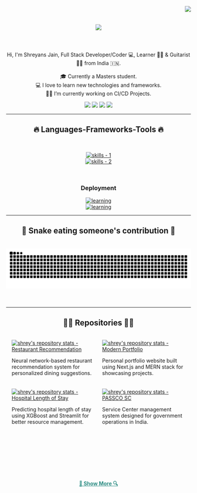 <!-- profile view count -->
<img align="right" src="https://komarev.com/ghpvc/?username=shreyyyyy">

<!-- introduction -->
<h1 align="center">
  <a href="https://git.io/typing-svg">
    <img src="https://readme-typing-svg.herokuapp.com/?lines=Wassup+Stalkers!+😎;+Myself+Shreyyyyy!;&center=true&size=30&color=2C8C84">
</a>

</h1>

<br />
<!-- about me -->
<p align="center">
  Hi, I'm Shreyans Jain, Full Stack Developer/Coder 💻,  Learner 👨‍💻 &  Guitarist 🎸🎵 from India 🇮🇳.
  <br />
  <br />
  🎓 Currently a Masters student.
  <br />
  💻 I love to learn new technologies and frameworks.
  <br />
  🧑‍💼 I’m currently working on CI/CD Projects.
  <br />
</p>

<!-- social handles -->
<div align="center"> 
  <!-- Medium -->
  <a href="https://medium.com/@shreyans.jain_45335" target="_blank"><img src="https://img.shields.io/badge/Medium-12100E?style=for-the-badge&logo=medium&logoColor=white" target="_blank"></a>
  <!-- LinkedIn -->
  <a href="https://www.linkedin.com/in/shreyans-jain-9255351a7/" target="_blank"><img src="https://img.shields.io/badge/-LinkedIn-%230077B5?style=for-the-badge&logo=linkedin&logoColor=white" target="_blank"></a>
  <!-- Twitter -->
  <a href="https://twitter.com/shreyans_jain" target="_blank"><img src="https://img.shields.io/badge/X-000000?style=for-the-badge&logo=x&logoColor=white" target="_blank"></a> 
  <!-- GitHub -->
  <a href="https://github.com/shreyyyyy" target="_blank"><img src="https://img.shields.io/badge/GitHub-181717?style=for-the-badge&logo=github&logoColor=white" target="_blank"></a>
</div>


<hr />
<!-- skills -->
<h2 align="center">🔥 Languages-Frameworks-Tools 🔥</h2>
<br />
<p align="center">
  <a href="https://skillicons.dev">
      <!-- first row -->
      <picture>
          <source media="(prefers-color-scheme: dark)" srcset="https://skillicons.dev/icons?i=nextjs%2Creact%2Cgit%2Chtml%2Ccss%2Cjavascript%2Cts%2Ctailwind%2Cfigma%2Cthreejs&theme=dark" />
<source media="(prefers-color-scheme: light), (prefers-color-scheme: no-preference)" srcset="https://skillicons.dev/icons?i=nextjs%2Creact%2Cgit%2Chtml%2Ccss%2Cjavascript%2Cts%2Ctailwind%2Cfigma%2Cthreejs&theme=light" />
          <img src="https://skillicons.dev/icons?i=nextjs%2Creact%2Cgit%2Chtml%2Ccss%2Cjavascript%2Cts%2Ctailwind%2Cfigma%2Cthreejs&theme=light" alt="skills - 1" />
        </picture>
          <br />
          <!-- second row -->
          <picture>
            <source media="(prefers-color-scheme: dark)" srcset="https://skillicons.dev/icons?i=nodejs%2Cexpress%2Cmongodb%2Cmysql%2Cpostgres%2Credux%2Cprisma%2Cfirebase%2Csupabase&theme=dark" />
            <source media="(prefers-color-scheme: light), (prefers-color-scheme: no-preference)" srcset="https://skillicons.dev/icons?i=nodejs%2Cexpress%2Cmongodb%2Cmysql%2Cpostgres%2Credux%2Cprisma%2Cfirebase%2Csupabase&theme=light" />
            <img src="https://skillicons.dev/icons?i=nodejs%2Cexpress%2Cmongodb%2Cmysql%2Cpostgres%2Credux%2Cprisma%2Cfirebase%2Csupabase&theme=light" alt="skills - 2" />
        </picture>

  </a>
</p>
<br />

<!-- deployment -->
<h3 align="center">Deployment</h3>
<p align="center">
  <a href="https://skillicons.dev">
      <picture>
          <source media="(prefers-color-scheme: dark)" srcset='https://skillicons.dev/icons?i=planetscale%2Cvercel%2Cnetlify&theme=dark' />
          <source media="(prefers-color-scheme: light), (prefers-color-scheme: no-preference)" srcset='https://skillicons.dev/icons?i=planetscale%2Cvercel%2Cnetlify&theme=light' />
          <img src='https://skillicons.dev/icons?i=planetscale%2Cvercel%2Cnetlify' alt="learning" />
        </picture>
  </a>
<br />
<a href="https://www.logalert.app">
  <img src='https://img.shields.io/badge/Log-Alert-ca3e54?labelColor=5512ca&style=for-the-badge' alt="learning" />
</a>
</p>
<hr />

<!-- snake graph -->
<div align="center">
  <h2>🐍 Snake eating someone's contribution 🐍</h2>
  <br />
  <picture>
    <source media="(prefers-color-scheme: dark)" srcset="github-contribution-grid-snake-dark.svg" />
    <source media="(prefers-color-scheme: light), (prefers-color-scheme: no-preference)" srcset="github-contribution-grid-snake.svg" />
    <img src="github-contribution-grid-snake.svg" alt="github-snake" />
  </picture>
  <br />
  <br />
  <br />
</div>

<hr />

<!-- repositories -->
<h2 align="center">👨‍💻 Repositories 👨‍💻</h2>
<br />
<!-- first row -->
<div style="display: flex; flex-wrap: wrap; justify-content: center; gap: 20px;">

  <!-- repo 1 -->
  <div style="width: 45%; display: flex; flex-direction: column; align-items: center;">
    <a href="https://github.com/Shreyyyyy/Revolutionizing-Restaurant-Recommendations-using-neural-network" title="Restaurant Recommendation">
      <picture>
        <source media="(prefers-color-scheme: dark)" srcset="https://github-readme-stats.vercel.app/api/pin/?username=Shreyyyyy&repo=Revolutionizing-Restaurant-Recommendations-using-neural-network&theme=react&border_color=2C8C83&border_radius=10" />
        <source media="(prefers-color-scheme: light), (prefers-color-scheme: no-preference)" srcset="https://github-readme-stats.vercel.app/api/pin/?username=Shreyyyyy&repo=Revolutionizing-Restaurant-Recommendations-using-neural-network&theme=graywhite&border_color=2C8C83&border_radius=10" />
        <img height="115" src="https://github-readme-stats.vercel.app/api/pin/?username=Shreyyyyy&repo=Revolutionizing-Restaurant-Recommendations-using-neural-network&theme=graywhite&border_color=2C8C83&border_radius=10" alt="shrey's repository stats - Restaurant Recommendation" />
      </picture>
    </a>
    <p>Neural network-based restaurant recommendation system for personalized dining suggestions.</p>
  </div>

  <!-- repo 2 -->
  <div style="width: 45%; display: flex; flex-direction: column; align-items: center;">
    <a href="https://github.com/Shreyyyyy/portfolio-using-nextjs-mern" title="Modern Portfolio">
      <picture>
        <source media="(prefers-color-scheme: dark)" srcset="https://github-readme-stats.vercel.app/api/pin/?username=Shreyyyyy&repo=portfolio-using-nextjs-mern&theme=react&border_color=2C8C83&border_radius=10" />
        <source media="(prefers-color-scheme: light), (prefers-color-scheme: no-preference)" srcset="https://github-readme-stats.vercel.app/api/pin/?username=Shreyyyyy&repo=portfolio-using-nextjs-mern&theme=graywhite&border_color=2C8C83&border_radius=10" />
        <img height="115" src="https://github-readme-stats.vercel.app/api/pin/?username=Shreyyyyy&repo=portfolio-using-nextjs-mern&theme=graywhite&border_color=2C8C83&border_radius=10" alt="shrey's repository stats - Modern Portfolio" />
      </picture>
    </a>
    <p>Personal portfolio website built using Next.js and MERN stack for showcasing projects.</p>
  </div>

  <!-- repo 3 -->
  <div style="width: 45%; display: flex; flex-direction: column; align-items: center;">
    <a href="https://github.com/Shreyyyyy/Hospital-Length-of-Stay-Prediction-App-using-XGBoost-and-Streamlit" title="Hospital Length of Stay">
      <picture>
        <source media="(prefers-color-scheme: dark)" srcset="https://github-readme-stats.vercel.app/api/pin/?username=Shreyyyyy&repo=Hospital-Length-of-Stay-Prediction-App-using-XGBoost-and-Streamlit&theme=react&border_color=2C8C83&border_radius=10" />
        <source media="(prefers-color-scheme: light), (prefers-color-scheme: no-preference)" srcset="https://github-readme-stats.vercel.app/api/pin/?username=Shreyyyyy&repo=Hospital-Length-of-Stay-Prediction-App-using-XGBoost-and-Streamlit&theme=graywhite&border_color=2C8C83&border_radius=10" />
        <img height="115" src="https://github-readme-stats.vercel.app/api/pin/?username=Shreyyyyy&repo=Hospital-Length-of-Stay-Prediction-App-using-XGBoost-and-Streamlit&theme=graywhite&border_color=2C8C83&border_radius=10" alt="shrey's repository stats - Hospital Length of Stay" />
      </picture>
    </a>
    <p>Predicting hospital length of stay using XGBoost and Streamlit for better resource management.</p>
  </div>

  <!-- repo 4 -->
  <div style="width: 45%; display: flex; flex-direction: column; align-items: center;">
    <a href="https://github.com/Shreyyyyy/passco-sc" title="PASSCO SC">
      <picture>
        <source media="(prefers-color-scheme: dark)" srcset="https://github-readme-stats.vercel.app/api/pin/?username=Shreyyyyy&repo=passco-sc&theme=react&border_color=2C8C83&border_radius=10" />
        <source media="(prefers-color-scheme: light), (prefers-color-scheme: no-preference)" srcset="https://github-readme-stats.vercel.app/api/pin/?username=Shreyyyyy&repo=passco-sc&theme=graywhite&border_color=2C8C83&border_radius=10" />
        <img height="115" src="https://github-readme-stats.vercel.app/api/pin/?username=Shreyyyyy&repo=passco-sc&theme=graywhite&border_color=2C8C83&border_radius=10" alt="shrey's repository stats - PASSCO SC" />
      </picture>
    </a>
    <p>Service Center management system designed for government operations in India.</p>
  </div>

</div>

<!-- spaces -->

<br /><br /><br /><br /><br /><br />

<!-- show more repos -->
<h4 align="center">
  <a href="https://github.com/Shreyyyyy?tab=repositories" title="Show Repositories" style="color:#2C8C83; font-weight:bold; transition: all 0.3s ease;" onmouseover="this.style.transform='scale(1.05)';" onmouseout="this.style.transform='scale(1)'">🔎 Show More 🔍</a>
</h4>
